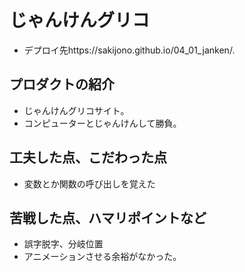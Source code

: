 # じゃんけんグリコ

- デプロイ先https://sakijono.github.io/04_01_janken/.

## プロダクトの紹介

- じゃんけんグリコサイト。
- コンピューターとじゃんけんして勝負。

## 工夫した点、こだわった点

- 変数とか関数の呼び出しを覚えた

## 苦戦した点、ハマリポイントなど

- 誤字脱字、分岐位置
- アニメーションさせる余裕がなかった。